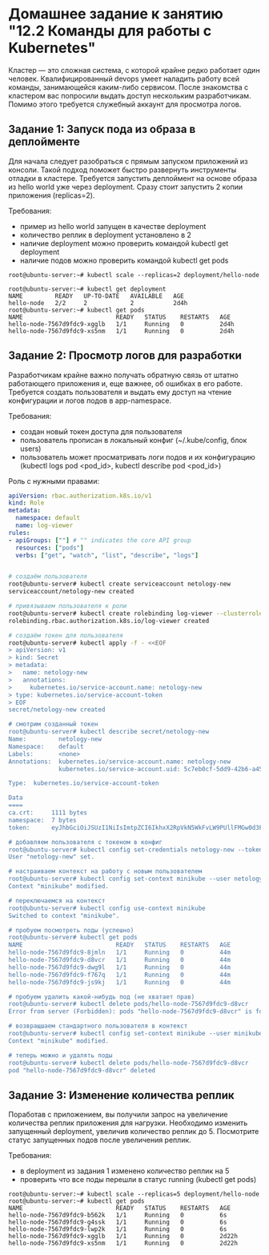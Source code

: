 # Домашнее задание к занятию "12.2 Команды для работы с Kubernetes"
Кластер — это сложная система, с которой крайне редко работает один человек. Квалифицированный devops умеет наладить работу всей команды, занимающейся каким-либо сервисом.
После знакомства с кластером вас попросили выдать доступ нескольким разработчикам. Помимо этого требуется служебный аккаунт для просмотра логов.

## Задание 1: Запуск пода из образа в деплойменте
Для начала следует разобраться с прямым запуском приложений из консоли. Такой подход поможет быстро развернуть инструменты отладки в кластере. Требуется запустить деплоймент на основе образа из hello world уже через deployment. Сразу стоит запустить 2 копии приложения (replicas=2). 

Требования:
 * пример из hello world запущен в качестве deployment
 * количество реплик в deployment установлено в 2
 * наличие deployment можно проверить командой kubectl get deployment
 * наличие подов можно проверить командой kubectl get pods

```
root@ubuntu-server:~# kubectl scale --replicas=2 deployment/hello-node

root@ubuntu-server:~# kubectl get deployment
NAME         READY   UP-TO-DATE   AVAILABLE   AGE
hello-node   2/2     2            2           2d4h
root@ubuntu-server:~# kubectl get pods
NAME                          READY   STATUS    RESTARTS   AGE
hello-node-7567d9fdc9-xgglb   1/1     Running   0          2d4h
hello-node-7567d9fdc9-xs5nm   1/1     Running   0          2d4h
```

## Задание 2: Просмотр логов для разработки
Разработчикам крайне важно получать обратную связь от штатно работающего приложения и, еще важнее, об ошибках в его работе. 
Требуется создать пользователя и выдать ему доступ на чтение конфигурации и логов подов в app-namespace.

Требования: 
 * создан новый токен доступа для пользователя
 * пользователь прописан в локальный конфиг (~/.kube/config, блок users)
 * пользователь может просматривать логи подов и их конфигурацию (kubectl logs pod <pod_id>, kubectl describe pod <pod_id>)

Роль с нужными правами:
```YAML
apiVersion: rbac.authorization.k8s.io/v1
kind: Role
metadata:
  namespace: default
  name: log-viewer
rules:
- apiGroups: [""] # "" indicates the core API group
  resources: ["pods"]
  verbs: ["get", "watch", "list", "describe", "logs"]
```

```bash

# создаём пользователя
root@ubuntu-server# kubectl create serviceaccount netology-new
serviceaccount/netology-new created

# привязываем пользователя к роли
root@ubuntu-server# kubectl create rolebinding log-viewer --clusterrole=view --serviceaccount=default:netology-new --namespace=default
rolebinding.rbac.authorization.k8s.io/log-viewer created

# создаём токен для пользователя
root@ubuntu-server# kubectl apply -f - <<EOF
> apiVersion: v1
> kind: Secret
> metadata:
>   name: netology-new
>   annotations:
>     kubernetes.io/service-account.name: netology-new
> type: kubernetes.io/service-account-token
> EOF
secret/netology-new created

# смотрим созданный токен
root@ubuntu-server# kubectl describe secret/netology-new
Name:         netology-new
Namespace:    default
Labels:       <none>
Annotations:  kubernetes.io/service-account.name: netology-new
              kubernetes.io/service-account.uid: 5c7eb0cf-5dd9-42b6-a458-9930939436c2

Type:  kubernetes.io/service-account-token

Data
====
ca.crt:     1111 bytes
namespace:  7 bytes
token:      eyJhbGciOiJSUzI1NiIsImtpZCI6IkhxX2RpVkN5WkFvLW9PUllFMGw0d3FKdHZtZEJScUpLOUtWZjJnb0NsamsifQ.eyJpc3MiOiJrdWJlcm5ldGVzL3NlcnZpY2VhY2NvdW50Iiwia3ViZXJuZXRlcy5pby9zZXJ2aWNlYWNjb3VudC9uYW1lc3BhY2UiOiJkZWZhdWx0Iiwia3ViZXJuZXRlcy5pby9zZXJ2aWNlYWNjb3VudC9zZWNyZXQubmFtZSI6Im5ldG9sb2d5LW5ldyIsImt1YmVybmV0ZXMuaW8vc2VydmljZWFjY291bnQvc2VydmljZS1hY2NvdW50Lm5hbWUiOiJuZXRvbG9neS1uZXciLCJrdWJlcm5ldGVzLmlvL3NlcnZpY2VhY2NvdW50L3NlcnZpY2UtYWNjb3VudC51aWQiOiI1YzdlYjBjZi01ZGQ5LTQyYjYtYTQ1OC05OTMwOTM5NDM2YzIiLCJzdWIiOiJzeXN0ZW06c2VydmljZWFjY291bnQ6ZGVmYXVsdDpuZXRvbG9neS1uZXcifQ.z3Z9bCGABWc3apCHFT4EJur5IQsrmFVEzky9uxZrEEKuXthDxnLgqmIF_7sBcFf2cFWsPJnFyEeECUxp4myyATls9yh7vm4JudZmzWmRIiV0qrOJNIr5Me3gABLxfYyJ8J0UUVZhLo8lVrdPXbMUEXEcuACqmcw25OT2I6hI9LLUr4BAksQsM3WMKg77H_X3JQ16ug32UkVXeIrfyhJ9uAM9iMojRAZGKzL700AArez7nxB4YxIvy43mNgVCcmNLZA7bvlkrd42g08tRB1AMCOyMWx73YncfxHkfpqoYl779PSwDHd_zlvewUj7uerEzH1Jy3gMoQKv33s3hIqDElg

# добавляем пользователя с токеном в конфиг
root@ubuntu-server# kubectl config set-credentials netology-new --token eyJhbGciOiJSUzI1NiIsImtpZCI6IkhxX2RpVkN5WkFvLW9PUllFMGw0d3FKdHZtZEJScUpLOUtWZjJnb0NsamsifQ.eyJpc3MiOiJrdWJlcm5ldGVzL3NlcnZpY2VhY2NvdW50Iiwia3ViZXJuZXRlcy5pby9zZXJ2aWNlYWNjb3VudC9uYW1lc3BhY2UiOiJkZWZhdWx0Iiwia3ViZXJuZXRlcy5pby9zZXJ2aWNlYWNjb3VudC9zZWNyZXQubmFtZSI6Im5ldG9sb2d5LW5ldyIsImt1YmVybmV0ZXMuaW8vc2VydmljZWFjY291bnQvc2VydmljZS1hY2NvdW50Lm5hbWUiOiJuZXRvbG9neS1uZXciLCJrdWJlcm5ldGVzLmlvL3NlcnZpY2VhY2NvdW50L3NlcnZpY2UtYWNjb3VudC51aWQiOiI1YzdlYjBjZi01ZGQ5LTQyYjYtYTQ1OC05OTMwOTM5NDM2YzIiLCJzdWIiOiJzeXN0ZW06c2VydmljZWFjY291bnQ6ZGVmYXVsdDpuZXRvbG9neS1uZXcifQ.z3Z9bCGABWc3apCHFT4EJur5IQsrmFVEzky9uxZrEEKuXthDxnLgqmIF_7sBcFf2cFWsPJnFyEeECUxp4myyATls9yh7vm4JudZmzWmRIiV0qrOJNIr5Me3gABLxfYyJ8J0UUVZhLo8lVrdPXbMUEXEcuACqmcw25OT2I6hI9LLUr4BAksQsM3WMKg77H_X3JQ16ug32UkVXeIrfyhJ9uAM9iMojRAZGKzL700AArez7nxB4YxIvy43mNgVCcmNLZA7bvlkrd42g08tRB1AMCOyMWx73YncfxHkfpqoYl779PSwDHd_zlvewUj7uerEzH1Jy3gMoQKv33s3hIqDElg
User "netology-new" set.

# настраиваем контекст на работу с новым пользователем
root@ubuntu-server# kubectl config set-context minikube --user netology-new
Context "minikube" modified.

# переключаемся на контекст
root@ubuntu-server# kubectl config use-context minikube
Switched to context "minikube".

# пробуем посмотреть поды (успешно)
root@ubuntu-server# kubectl get pods
NAME                          READY   STATUS    RESTARTS   AGE
hello-node-7567d9fdc9-8jmln   1/1     Running   0          44m
hello-node-7567d9fdc9-d8vcr   1/1     Running   0          44m
hello-node-7567d9fdc9-dwg9l   1/1     Running   0          44m
hello-node-7567d9fdc9-f767q   1/1     Running   0          44m
hello-node-7567d9fdc9-js9kj   1/1     Running   0          44m

# пробуем удалить какой-нибудь под (не хватает прав)
root@ubuntu-server# kubectl delete pods/hello-node-7567d9fdc9-d8vcr
Error from server (Forbidden): pods "hello-node-7567d9fdc9-d8vcr" is forbidden: User "system:serviceaccount:default:netology-new" cannot delete resource "pods" in API group "" in the namespace "default"

# возвращшаем стандартного пользователя в контекст
root@ubuntu-server# kubectl config set-context minikube --user minikube
Context "minikube" modified.

# теперь можно и удалять поды
root@ubuntu-server# kubectl delete pods/hello-node-7567d9fdc9-d8vcr
pod "hello-node-7567d9fdc9-d8vcr" deleted
```


## Задание 3: Изменение количества реплик 
Поработав с приложением, вы получили запрос на увеличение количества реплик приложения для нагрузки. Необходимо изменить запущенный deployment, увеличив количество реплик до 5. Посмотрите статус запущенных подов после увеличения реплик. 

Требования:
 * в deployment из задания 1 изменено количество реплик на 5
 * проверить что все поды перешли в статус running (kubectl get pods)

```
root@ubuntu-server:~# kubectl scale --replicas=5 deployment/hello-node
root@ubuntu-server:~# kubectl get pods
NAME                          READY   STATUS    RESTARTS   AGE
hello-node-7567d9fdc9-b562k   1/1     Running   0          6s
hello-node-7567d9fdc9-g4ssk   1/1     Running   0          6s
hello-node-7567d9fdc9-lwp2k   1/1     Running   0          6s
hello-node-7567d9fdc9-xgglb   1/1     Running   0          2d22h
hello-node-7567d9fdc9-xs5nm   1/1     Running   0          2d22h
```
